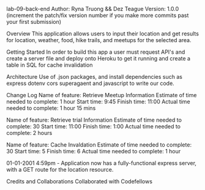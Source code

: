 lab-09-back-end
Author: Ryna Truong && Dez Teague Version: 1.0.0 (increment the patch/fix version number if you make more commits past your first submission)

Overview
This application allows users to input their location and get results for location, weather, food, hike trails, and meetups for the selected area.

Getting Started
In order to build this app a user must request API's and create a server file and deploy onto Heroku to get it running and create a table in SQL for cache invalidation

Architecture
Use of .json packages, and install dependencies such as express dotenv cors superagaent and javascript to write our code.

Change Log
Name of feature: Retrieve Meetup Information Estimate of time needed to complete: 1 hour Start time: 9:45 Finish time: 11:00 Actual time needed to complete: 1 hour 15 mins

Name of feature: Retrieve trial Information Estimate of time needed to complete: 30 Start time: 11:00 Finish time: 1:00 Actual time needed to complete: 2 hours

Name of feature: Cache Invaldation Estimate of time needed to complete: 30 Start time: 5 Finish time: 6 Actual time needed to complete: 1 hour

01-01-2001 4:59pm - Application now has a fully-functional express server, with a GET route for the location resource.

Credits and Collaborations
Collaborated with Codefellows

